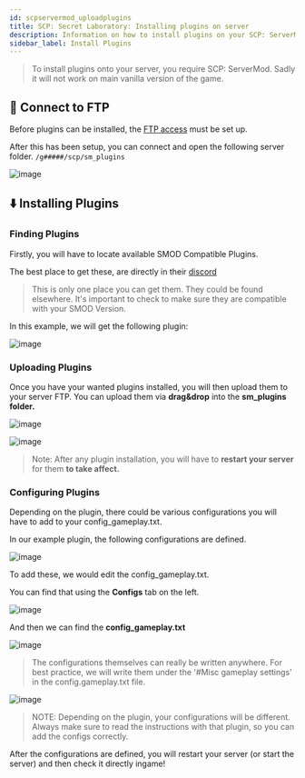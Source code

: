 ```yaml
---
id: scpservermod_uploadplugins
title: SCP: Secret Laboratory: Installing plugins on server
description: Information on how to install plugins on your SCP: ServerMod server from ZAP-Hosting.com - ZAP-Hosting.com documentation
sidebar_label: Install Plugins
---
```


> To install plugins onto your server, you require SCP: ServerMod. Sadly it will not work on main vanilla version of the game. 

## 📶 Connect to FTP

Before plugins can be installed, the [FTP access](gameserver_ftpaccess.md) must be set up.

After this has been setup, you can connect and open the following server folder.
`/g#####/scp/sm_plugins`

![image](https://user-images.githubusercontent.com/26007280/189887882-337f89e3-15bf-47dd-978d-f71e83647901.png)

## ⬇️ Installing Plugins

### Finding Plugins

Firstly, you will have to locate available SMOD Compatible Plugins.

The best place to get these, are directly in their [discord](https://discord.gg/T9aurNf)

> This is only one place you can get them. They could be found elsewhere. It's important to check to make sure they are compatible with your SMOD Version. 

In this example, we will get the following plugin:

![image](https://user-images.githubusercontent.com/13604413/159183661-4e3c22ac-4d4b-44d2-b74c-4f521d581ac0.png)

### Uploading Plugins

Once you have your wanted plugins installed, you will then upload them to your server FTP. You can upload them via **drag&drop** into the **sm_plugins folder.**

![image](https://user-images.githubusercontent.com/13604413/159183662-b9032125-b4d6-46dd-aba2-e34f1f70762a.png)

![image](https://user-images.githubusercontent.com/13604413/159183666-e5ed02fb-c7e3-44bd-83e7-2ecb99a8befe.png)

> Note: After any plugin installation, you will have to **restart your server** for them **to take affect.**

### Configuring Plugins

Depending on the plugin, there could be various configurations you will have to add to your config_gameplay.txt.

In our example plugin, the following configurations are defined.

![image](https://user-images.githubusercontent.com/13604413/159183671-0cbad21c-98e4-4a9c-831c-2313a7072c78.png)

To add these, we would edit the config_gameplay.txt.

You can find that using the **Configs** tab on the left.

![image](https://user-images.githubusercontent.com/26007280/189887942-4f3d211d-b8c5-4cdb-8cfb-22f2d238968d.png)

And then we can find the **config_gameplay.txt**

![image](https://user-images.githubusercontent.com/26007280/189888122-c8a7d186-8c02-4da6-905d-ff94990c4b5c.png)

> The configurations themselves can really be written anywhere. For best practice, we will write them under the '#Misc gameplay settings' in the config.gameplay.txt file.

![image](https://user-images.githubusercontent.com/26007280/189888144-969a4758-bb1e-45e2-a364-95225d608613.png)

> NOTE: Depending on the plugin, your configurations will be different. Always make sure to read the instructions with that plugin, so you can add the configs correctly.

After the configurations are defined, you will restart your server (or start the server) and then check it directly ingame!  

